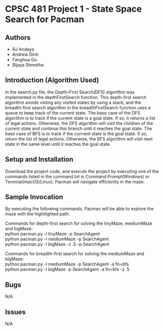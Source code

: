 # CPSC 481 Project 1 - State Space Search for Pacman
## Authors
- RJ Andaya
- Andrew Dinh
- Fanghua Gu
- Bijaya Shrestha

## Introduction (Algorithm Used)
In the search.py file, the Depth-First Search(DFS) algorithm was implemented in the depthFirstSearch function. This depth-first search algorithm avoids visting any visited states by using a stack, and the breadth-first search algorithm in the breadthFirstSearch function uses a queue to keep track of the current state. The base case of the DFS algorithm is to track if the current state is a goal state. If so, it returns a list of legal actions. Otherwise, the DFS algorithm will visit the children of the current state and continue this branch until it reaches the goal state. The base case of BFS is to track if the currrent state is the goal state. If so, return the list of legal actions. Otherwise, the BFS algorithm will visit next state in the same level until it reaches the goal state.

## Setup and Installation
Download the project code, and execute the project by executing one of the commands listed in the command.txt in Command Prompt(Windows) or Terminal(macOS/Linux). Pacman will navigate efficienlty in the maze. 

## Sample Invocation
By executing the following commands, Pacman will be able to explore the maze with the hightlighted path.

Commands for depth-first search for solving the tinyMaze, mediumMaze and bigMaze:<br />
	python pacman.py -l tinyMaze -p SearchAgent<br />
        python pacman.py -l mediumMaze -p SearchAgent<br />
	python pacman.py -l bigMaze -z .5 -p SearchAgent<br />


Commands for breadth-first search for solving the mediumMaze and bigMaze:<br />
	python pacman.py -l mediumMaze -p SearchAgent -a fn=bfs<br />
	python pacman.py -l bigMaze -p SearchAgent -a fn=bfs -z .5<br />


## Bugs
N/A

## Issues
N/A
